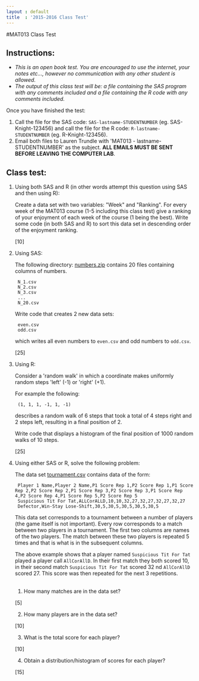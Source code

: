 ```yaml
---
layout : default
title  : '2015-2016 Class Test'
---
```

#MAT013 Class Test

## Instructions:

- *This is an open book test. You are encouraged to use the internet, your notes etc..., however no communication with any other student is allowed.*
- *The output of this class test will be: a file containing the SAS program with any comments included and a file containing the R code with any comments included.*

Once you have finished the test:

1. Call the file for the SAS code: `SAS-lastname-STUDENTNUMBER` (eg. SAS-Knight-123456) and call the file for the R code: `R-lastname-STUDENTNUMBER` (eg. R-Knight-123456).
2. Email both files to Lauren Trundle with 'MAT013 - lastname-STUDENTNUMBER' as the subject. **ALL EMAILS MUST BE SENT BEFORE LEAVING THE COMPUTER LAB**.

## Class test:

1. Using both SAS and R (in other words attempt this question using SAS and then using R):

    Create a data set with two variables: "Week" and "Ranking". For every week of the MAT013 course (1-5 including this class test) give a ranking of your enjoyment of each week of the course (1 being the best). Write some code (in both SAS and R) to sort this data set in descending order of the enjoyment ranking.

    [10]

2. Using SAS:

    The following directory:
    [numbers.zip]({{site.baseurl}}/Assessment/ClassTest/2015-2016/data/numbers.zip)
    contains 20 files containing columns of numbers.

        N_1.csv
        N_2.csv
        N_3.csv
        ...
        N_20.csv

    Write code that creates 2 new data sets:

        even.csv
        odd.csv

    which writes all even numbers to `even.csv` and odd numbers to `odd.csv`.

    [25]

3. Using R:

    Consider a 'random walk' in which a coordinate makes uniformly random
    steps 'left' (-1) or 'right' (+1).

    For example the following:

        (1, 1, 1, -1, 1, -1)

    describes a random walk of 6 steps that took a total of 4 steps right and 2
    steps left, resulting in a final position of 2.

    Write code that displays a histogram of the final position of 1000 random
    walks of 10 steps.

    [25]

4. Using either SAS or R, solve the following problem:

    The data set
    [tournament.csv]({{site.baseurl}}/Assessment/ClassTest/2015-2016/data/tournament.csv)
    contains data of the form:

        Player 1 Name,Player 2 Name,P1 Score Rep 1,P2 Score Rep 1,P1 Score Rep 2,P2 Score Rep 2,P1 Score Rep 3,P2 Score Rep 3,P1 Score Rep 4,P2 Score Rep 4,P1 Score Rep 5,P2 Score Rep 5
        Suspicious Tit For Tat,ALLCorALLD,10,10,32,27,32,27,32,27,32,27
        Defector,Win-Stay Lose-Shift,30,5,30,5,30,5,30,5,30,5

    This data set corresponds to a tournament between a number of players (the
    game itself is not important).  Every row corresponds to a match between two
    players in a tournament.  The first two columns are names of the two
    players. The match between these two players is repeated 5 times and that is
    what is in the subsequent columns.

    The above example shows that a player named `Suspicious Tit For Tat` played
    a player call `AllCorAllD`. In their first match they both scored 10, in their
    second match `Suspicious Tit For Tat` scored 32 nd `AllCorAllD` scored 27. This
    score was then repeated for the next 3 repetitions.

    <br>

    1. How many matches are in the data set?

    [5]

    2. How many players are in the data set?

    [10]

    3. What is the total score for each player?

    [10]

    4. Obtain a distribution/histogram of scores for each player?

    [15]
